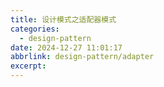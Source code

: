 ```yaml
---
title: 设计模式之适配器模式
categories:
  - design-pattern
date: 2024-12-27 11:01:17
abbrlink: design-pattern/adapter
excerpt: 
---
```

